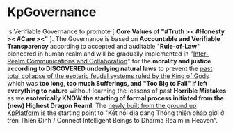 # KpGovernance

is Verifiable Governance to promote [ <b>Core Values of "#Truth &gt;&lt; #Honesty &gt;&lt; #Care &gt;&lt;"</b> ]. The Governance is based on <b>Accountable and Verifiable Transparency</b> according to accepted and auditable "<b>Rule-of-Law</b>" pioneered in human realm and will be gradually implemented in "<a href="https://www.youtube.com/watch?v=P76R8BQ4aL8" target="_blank">Inter-Realm Communications and Collaboration</a>" for the <b>morality and justice according to DISCOVERED underlying natural laws</b> to prevent the <a href="https://www.youtube.com/watch?v=G_dwxHR45B8" target="_blank">past total collapse of the esoteric feudal systems ruled by the King of Gods</a> which was <b>too long, too much Sufferings, and "Too Big to Fail" if left everything to nature</b> without learning the lessons of past <b>Horrible Mistakes</b> as we <b>esoterically KNOW the starting of formal process initiated from the (new) Highest Dragon Reaml</b>. The <a href="https://github.com/khaiphong/KpPlatform/" target="_blank">newly built from the ground up KpPlatform</a> is the starting point to "Kết nối địa đàng Thông thiên pháp giới ở trên Thiên Đình / Connect Intelligent Beings to Dharma Realm in Heaven".
